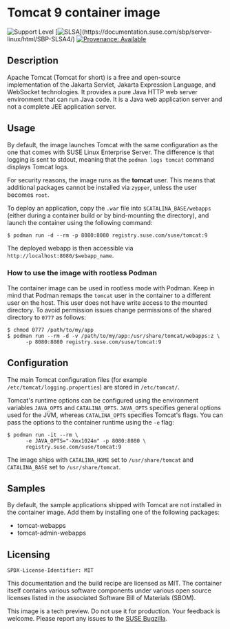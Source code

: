 # Tomcat 9 container image
![Support Level](https://img.shields.io/badge/Support_Level-techpreview-blue)
[![SLSA](https://img.shields.io/badge/SLSA_(v0.1)-Level_4-Green)](https://documentation.suse.com/sbp/server-linux/html/SBP-SLSA4/)
[![Provenance: Available](https://img.shields.io/badge/Provenance-Available-Green)](https://documentation.suse.com/container/all/html/Container-guide/index.html#container-verify)

## Description
Apache Tomcat (Tomcat for short) is a free and open-source implementation of the
Jakarta Servlet, Jakarta Expression Language, and WebSocket technologies. It
provides a pure Java HTTP web server environment that can run Java code. It is a
Java web application server and not a complete JEE application server.


## Usage
By default, the image launches Tomcat with the same configuration as the one
that comes with SUSE Linux Enterprise Server. The difference is that logging is
sent to stdout, meaning that the `podman logs tomcat` command displays Tomcat
logs.

For security reasons, the image runs as the **tomcat** user. This means that
additional packages cannot be installed via `zypper`, unless the user becomes
`root`.

To deploy an application, copy the `.war` file into
`$CATALINA_BASE/webapps` (either during a container build or by bind-mounting
the directory), and launch the container using the following command:
```ShellSession
$ podman run -d --rm -p 8080:8080 registry.suse.com/suse/tomcat:9
```

The deployed webapp is then accessible via `http://localhost:8080/$webapp_name`.


### How to use the image with rootless Podman

The container image can be used in rootless mode with Podman. Keep in mind that
Podman remaps the `tomcat` user in the container to a different user on the
host. This user does not have write access to the mounted directory. To avoid
permission issues change permissions of the shared directory to `0777` as
follows:

```ShellSession
$ chmod 0777 /path/to/my/app
$ podman run --rm -d -v /path/to/my/app:/usr/share/tomcat/webapps:z \
      -p 8080:8080 registry.suse.com/suse/tomcat:9
```


## Configuration

The main Tomcat configuration files (for example
`/etc/tomcat/logging.properties`) are stored in `/etc/tomcat/`.

Tomcat's runtime options can be configured using the environment variables
`JAVA_OPTS` and `CATALINA_OPTS`. `JAVA_OPTS` specifies general options used for
the JVM, whereas `CATALINA_OPTS` specifies Tomcat's flags. You can pass the
options to the container runtime using the `-e` flag:
```ShellSession
$ podman run -it --rm \
      -e JAVA_OPTS="-Xmx1024m" -p 8080:8080 \
      registry.suse.com/suse/tomcat:9
```

The image ships with `CATALINA_HOME` set to `/usr/share/tomcat`
and `CATALINA_BASE` set to `/usr/share/tomcat`.


## Samples

By default, the sample applications shipped with Tomcat are not installed in
the container image. Add them by installing one of the following
packages:
- tomcat-webapps
- tomcat-admin-webapps



## Licensing

`SPDX-License-Identifier: MIT`

This documentation and the build recipe are licensed as MIT.
The container itself contains various software components under various open source licenses listed in the associated
Software Bill of Materials (SBOM).

This image is a tech preview. Do not use it for production.
Your feedback is welcome.
Please report any issues to the [SUSE Bugzilla](https://bugzilla.suse.com/enter_bug.cgi?product=SUSE%20Linux%20Enterprise%20Base%20Container%20Images).
